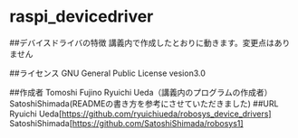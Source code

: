 # raspi_devicedriver

##デバイスドライバの特徴
講義内で作成したとおりに動きます。変更点はありません

##ライセンス
GNU General Public License vesion3.0

##作成者
Tomoshi Fujino
Ryuichi Ueda（講義内のプログラムの作成者）
SatoshiShimada(READMEの書き方を参考にさせていただきました)
##URL
Ryuichi Ueda[https://github.com/ryuichiueda/robosys_device_drivers]
SatoshiShimada[https://github.com/SatoshiShimada/robosys1]
